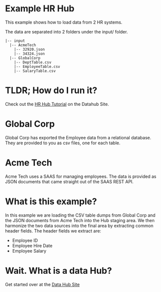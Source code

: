 # Example HR Hub
This example shows how to load data from 2 HR systems. 

The data are separated into 2 folders under the input/ folder.  
```
|-- input  
  |-- AcmeTech
    |-- 32920.json
    |-- 34324.json
  |-- GlobalCorp
    |-- DeptTable.csv
    |-- EmployeeTable.csv
    |-- SalaryTable.csv
```

# TLDR; How do I run it?
Check out the [HR Hub Tutorial](https://marklogic.github.io/marklogic-data-hub/getting-started) on the Datahub Site.

# Global Corp
Global Corp has exported the Employee data from a relational database. They are provided to you as csv files, one for each table.

# Acme Tech
Acme Tech uses a SAAS for managing employees. The data is provided as JSON documents that came straight out of the SAAS REST API.

# What is this example?
In this example we are loading the CSV table dumps from Global Corp and the JSON documents from Acme Tech into the Hub staging area. We then harmonize the two data sources into the final area by extracting common header fields. The header fields we extract are:

- Employee ID
- Employee Hire Date
- Employee Salary

# Wait. What is a data Hub?
Get started over at the [Data Hub Site](https://marklogic.github.io/marklogic-data-hub/)
